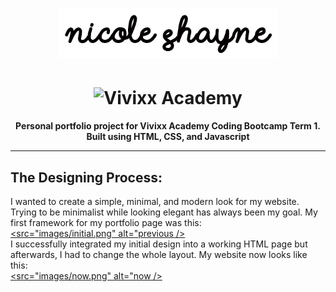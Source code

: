 <h1 align="center"><a href="https://ncleshyne.github.io" target="_blank"><img width="350" height="80" alt="Nicole Shayne" src="images/l.png"></a></h1>
<h1 align="center">
 <img width="300" height="220" src="https://vivixxacademy.com/inetcon2017/wp-content/uploads/2017/04/vivixx-academy.png" alt="Vivixx Academy" />  </a>
</h1>

<p align="center"><b>Personal portfolio project for Vivixx Academy Coding Bootcamp Term 1.<br>
Built using HTML, CSS, and Javascript
</b></p>

---


## The Designing Process:

I wanted to create a simple, minimal, and modern look for my website. Trying to be minimalist while looking elegant has always been my goal. My first framework for my portfolio page was this:
<br>
<a href="https://www.figma.com/file/bReUgD0m8LfEGNfhys6yCGO9/Untitled?node-id=3%3A23"><src="images/initial.png" alt="previous /></a>
<br>
I successfully integrated my initial design into a working HTML page but afterwards, I had to change the whole layout. My website now looks like this:
<br>
<a href="https://ncleshyne.github.io"><src="images/now.png" alt="now /></a>
<br>

